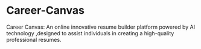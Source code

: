 # Career-Canvas
Career Canvas: An online innovative resume builder platform powered by AI technology ,designed to assist individuals in creating a high-quality professional resumes. 
